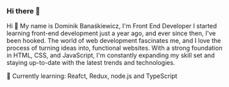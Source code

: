 ### Hi there 👋

<!--
**DominikBanaskiewicz/DominikBanaskiewicz** is a ✨ _special_ ✨ repository because its `README.md` (this file) appears on your GitHub profile.

Here are some ideas to get you started:

- 🔭 I’m currently working on ...
- 🌱 I’m currently learning ...
- 👯 I’m looking to collaborate on ...
- 🤔 I’m looking for help with ...
- 💬 Ask me about ...
- 📫 How to reach me: ...
- 😄 Pronouns: ...
- ⚡ Fun fact: ...
-->


Hi 👋
My name is Dominik Banaśkiewicz,
I'm Front End Developer
I started learning front-end development just a year ago, and ever since then, I've been hooked. The world of web development fascinates me, and I love the process of turning ideas into, functional websites. With a strong foundation in HTML, CSS, and JavaScript, I'm constantly expanding my skill set and staying up-to-date with the latest trends and technologies.

🌱 Currently learning: Reafct, Redux, node.js and TypeScript
